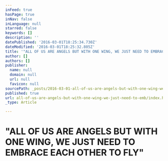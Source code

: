```yaml
---
inFeed: true
hasPage: true
inNav: false
inLanguage: null
starred: false
keywords: []
description: ''
datePublished: '2016-03-01T18:25:34.730Z'
dateModified: '2016-03-01T18:25:32.805Z'
title: '"ALL OF US ARE ANGELS BUT WITH ONE WING, WE JUST NEED TO EMBRACE EACH OTHER TO FLY"'
author: []
authors: []
publisher:
  name: null
  domain: null
  url: null
  favicon: null
sourcePath: _posts/2016-03-01-all-of-us-are-angels-but-with-one-wing-we-just-need-to-emb.md
published: true
url: all-of-us-are-angels-but-with-one-wing-we-just-need-to-emb/index.html
_type: Article

---
```

# "ALL OF US ARE ANGELS BUT WITH ONE WING, WE JUST NEED TO EMBRACE EACH OTHER TO FLY"